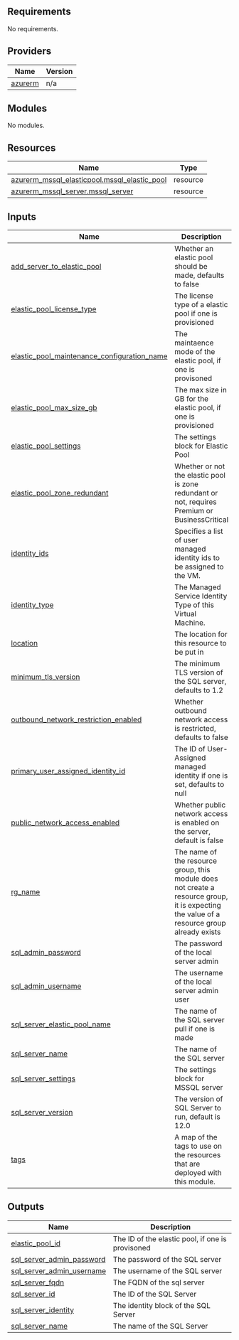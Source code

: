 ## Requirements

No requirements.

## Providers

| Name | Version |
|------|---------|
| <a name="provider_azurerm"></a> [azurerm](#provider\_azurerm) | n/a |

## Modules

No modules.

## Resources

| Name | Type |
|------|------|
| [azurerm_mssql_elasticpool.mssql_elastic_pool](https://registry.terraform.io/providers/hashicorp/azurerm/latest/docs/resources/mssql_elasticpool) | resource |
| [azurerm_mssql_server.mssql_server](https://registry.terraform.io/providers/hashicorp/azurerm/latest/docs/resources/mssql_server) | resource |

## Inputs

| Name | Description | Type | Default | Required |
|------|-------------|------|---------|:--------:|
| <a name="input_add_server_to_elastic_pool"></a> [add\_server\_to\_elastic\_pool](#input\_add\_server\_to\_elastic\_pool) | Whether an elastic pool should be made, defaults to false | `bool` | `false` | no |
| <a name="input_elastic_pool_license_type"></a> [elastic\_pool\_license\_type](#input\_elastic\_pool\_license\_type) | The license type of a elastic pool if one is provisioned | `string` | `null` | no |
| <a name="input_elastic_pool_maintenance_configuration_name"></a> [elastic\_pool\_maintenance\_configuration\_name](#input\_elastic\_pool\_maintenance\_configuration\_name) | The maintaence mode of the elastic pool, if one is provisoned | `string` | `null` | no |
| <a name="input_elastic_pool_max_size_gb"></a> [elastic\_pool\_max\_size\_gb](#input\_elastic\_pool\_max\_size\_gb) | The max size in GB for the elastic pool, if one is provisioned | `string` | `null` | no |
| <a name="input_elastic_pool_settings"></a> [elastic\_pool\_settings](#input\_elastic\_pool\_settings) | The settings block for Elastic Pool | `any` | `{}` | no |
| <a name="input_elastic_pool_zone_redundant"></a> [elastic\_pool\_zone\_redundant](#input\_elastic\_pool\_zone\_redundant) | Whether or not the elastic pool is zone redundant or not, requires Premium or BusinessCritical | `bool` | `null` | no |
| <a name="input_identity_ids"></a> [identity\_ids](#input\_identity\_ids) | Specifies a list of user managed identity ids to be assigned to the VM. | `list(string)` | `[]` | no |
| <a name="input_identity_type"></a> [identity\_type](#input\_identity\_type) | The Managed Service Identity Type of this Virtual Machine. | `string` | `""` | no |
| <a name="input_location"></a> [location](#input\_location) | The location for this resource to be put in | `string` | n/a | yes |
| <a name="input_minimum_tls_version"></a> [minimum\_tls\_version](#input\_minimum\_tls\_version) | The minimum TLS version of the SQL server, defaults to 1.2 | `string` | `"1.2"` | no |
| <a name="input_outbound_network_restriction_enabled"></a> [outbound\_network\_restriction\_enabled](#input\_outbound\_network\_restriction\_enabled) | Whether outbound network access is restricted, defaults to false | `bool` | `false` | no |
| <a name="input_primary_user_assigned_identity_id"></a> [primary\_user\_assigned\_identity\_id](#input\_primary\_user\_assigned\_identity\_id) | The ID of User-Assigned managed identity if one is set, defaults to null | `string` | `null` | no |
| <a name="input_public_network_access_enabled"></a> [public\_network\_access\_enabled](#input\_public\_network\_access\_enabled) | Whether public network access is enabled on the server, default is false | `bool` | `false` | no |
| <a name="input_rg_name"></a> [rg\_name](#input\_rg\_name) | The name of the resource group, this module does not create a resource group, it is expecting the value of a resource group already exists | `string` | n/a | yes |
| <a name="input_sql_admin_password"></a> [sql\_admin\_password](#input\_sql\_admin\_password) | The password of the local server admin | `string` | n/a | yes |
| <a name="input_sql_admin_username"></a> [sql\_admin\_username](#input\_sql\_admin\_username) | The username of the local server admin user | `string` | n/a | yes |
| <a name="input_sql_server_elastic_pool_name"></a> [sql\_server\_elastic\_pool\_name](#input\_sql\_server\_elastic\_pool\_name) | The name of the SQL server pull if one is made | `string` | `null` | no |
| <a name="input_sql_server_name"></a> [sql\_server\_name](#input\_sql\_server\_name) | The name of the SQL server | `string` | n/a | yes |
| <a name="input_sql_server_settings"></a> [sql\_server\_settings](#input\_sql\_server\_settings) | The settings block for MSSQL server | `any` | `{}` | no |
| <a name="input_sql_server_version"></a> [sql\_server\_version](#input\_sql\_server\_version) | The version of SQL Server to run, default is 12.0 | `string` | `"12.0"` | no |
| <a name="input_tags"></a> [tags](#input\_tags) | A map of the tags to use on the resources that are deployed with this module. | `map(string)` | <pre>{<br>  "source": "terraform"<br>}</pre> | no |

## Outputs

| Name | Description |
|------|-------------|
| <a name="output_elastic_pool_id"></a> [elastic\_pool\_id](#output\_elastic\_pool\_id) | The ID of the elastic pool, if one is provisoned |
| <a name="output_sql_server_admin_password"></a> [sql\_server\_admin\_password](#output\_sql\_server\_admin\_password) | The password of the SQL server |
| <a name="output_sql_server_admin_username"></a> [sql\_server\_admin\_username](#output\_sql\_server\_admin\_username) | The username of the SQL server |
| <a name="output_sql_server_fqdn"></a> [sql\_server\_fqdn](#output\_sql\_server\_fqdn) | The FQDN of the sql server |
| <a name="output_sql_server_id"></a> [sql\_server\_id](#output\_sql\_server\_id) | The ID of the SQL Server |
| <a name="output_sql_server_identity"></a> [sql\_server\_identity](#output\_sql\_server\_identity) | The identity block of the SQL Server |
| <a name="output_sql_server_name"></a> [sql\_server\_name](#output\_sql\_server\_name) | The name of the SQL Server |
